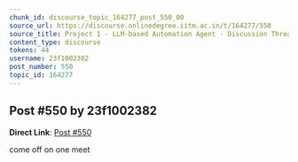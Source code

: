 ```yaml
---
chunk_id: discourse_topic_164277_post_550_00
source_url: https://discourse.onlinedegree.iitm.ac.in/t/164277/550
source_title: Project 1 - LLM-based Automation Agent - Discussion Thread [TDS Jan 2025]
content_type: discourse
tokens: 44
username: 23f1002382
post_number: 550
topic_id: 164277
---
```


## Post #550 by 23f1002382

**Direct Link**: [Post #550](https://discourse.onlinedegree.iitm.ac.in/t/164277/550)

come off on one meet
